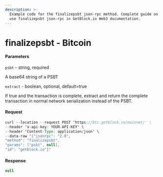 ```yaml
---
description: >-
  Example code for the finalizepsbt json-rpc method. Сomplete guide on how to
  use finalizepsbt json-rpc in GetBlock.io Web3 documentation.
---
```


# finalizepsbt - Bitcoin

#### Parameters

`psbt` - string, required

A base64 string of a PSBT

`extract` - boolean, optional, default=true

If true and the transaction is complete, extract and return the complete transaction in normal network serialization instead of the PSBT.

#### Request

```java
curl --location --request POST 'https://btc.getblock.io/mainnet/' \
--header 'x-api-key: YOUR-API-KEY' \
--header 'Content-Type: application/json' \
--data-raw '{"jsonrpc": "2.0",
"method": "finalizepsbt",
"params": ["psbt", null],
"id": "getblock.io"}'
```

#### Response

```java
null
```
